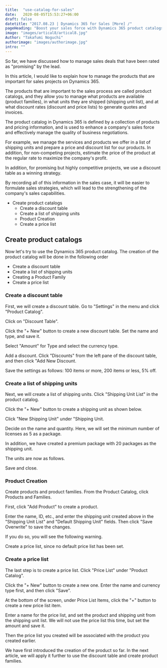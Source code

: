 ```yaml
---
title:  "use-catalog-for-sales"
date:   2020-08-05T15:53:27+06:00
draft: false
datetitle: "2017.08.23 | Dynamics 365 for Sales [More] /"
pageHeading: "Boost your sales force with Dynamics 365 product catalogs"
image: "images/artical8/artical8.jpg"
Author: "Takafumi Noguchi"
authorimage: "images/authorimage.jpg"
intro: ""
---
```

<!-- Intro  -->
So far, we have discussed how to manage sales deals that have been rated as "promising" by the lead.

In this article, I would like to explain how to manage the products that are important for sales projects on Dynamics 365.

The products that are important to the sales process are called product catalogs, and they allow you to manage what products are available (product families), in what units they are shipped (shipping unit list), and at what discount rates (discount and price lists) to generate quotes and invoices.

The product catalog in Dynamics 365 is defined by a collection of products and pricing information, and is used to enhance a company's sales force and effectively manage the quality of business negotiations.

For example, we manage the services and products we offer in a list of shipping units and prepare a price and discount list for our products. In addition, for non-competing projects, estimate the price of the product at the regular rate to maximize the company's profit.

In addition, for promising but highly competitive projects, we use a discount table as a winning strategy.

By recording all of this information in the sales case, it will be easier to formulate sales strategies, which will lead to the strengthening of the company's sales capabilities.
<!-- Table of Content  -->

* Create product catalogs
  * Create a discount table
  * Create a list of shipping units
  * Product Creation
  * Create a price list

## Create product catalogs
Now let's try to use the Dynamics 365 product catalog. The creation of the product catalog will be done in the following order
* Create a discount table
* Create a list of shipping units
* Creating a Product Family
* Create a price list

### Create a discount table
First, we will create a discount table. Go to "Settings" in the menu and click "Product Catalog".
<!-- Image= discount1.png -->

Click on "Discount Table".
<!-- Image= discount2.png -->

Click the "+ New" button to create a new discount table. Set the name and type, and save it.
<!-- Image= discount3.png -->

Select "Amount" for Type and select the currency type.
<!-- Image= discount4.png -->

Add a discount. Click "Discounts" from the left pane of the discount table, and then click "Add New Discount.
<!-- Image= discount5.png -->

Save the settings as follows: 100 items or more, 200 items or less, 5% off.
<!-- Image= discount6.png -->

### Create a list of shipping units
Next, we will create a list of shipping units. Click "Shipping Unit List" in the product catalog.
<!-- Image= discount7.png -->

Click the "+ New" button to create a shipping unit as shown below.
<!-- Image= discount8.png -->

Click "New Shipping Unit" under "Shipping Unit.
<!-- Image= discount9.png -->

Decide on the name and quantity. Here, we will set the minimum number of licenses as 5 as a package.
<!-- Image= discount10.png -->

In addition, we have created a premium package with 20 packages as the shipping unit.
<!-- Image= discount11.png -->

The units are now as follows.
<!-- Image= discount12.png -->

Save and close.

### Product Creation
Create products and product families. From the Product Catalog, click Products and Families.
<!-- Image= discount13.png -->

First, click "Add Product" to create a product.
<!-- Image= discount14.png -->

Enter the name, ID, etc., and enter the shipping unit created above in the "Shipping Unit List" and "Default Shipping Unit" fields. Then click "Save Overwrite" to save the changes.
<!-- Image= discount15.png -->

If you do so, you will see the following warning.
<!-- Image= discount16.png -->

Create a price list, since no default price list has been set.
<!-- Image= discount17.png -->

### Create a price list
The last step is to create a price list. Click "Price List" under "Product Catalog".
<!-- Image= discount18.png -->

Click the "+ New" button to create a new one. Enter the name and currency type first, and then click "Save".
<!-- Image= discount19.png -->

At the bottom of the screen, under Price List Items, click the "+" button to create a new price list item.
<!-- Image= discount20.png -->

Enter a name for the price list, and set the product and shipping unit from the shipping unit list. We will not use the price list this time, but set the amount and save it.
<!-- Image= discount21.png -->

Then the price list you created will be associated with the product you created earlier.
<!-- Image= discount22.png -->
We have first introduced the creation of the product so far. In the next article, we will apply it further to use the discount table and create product families.